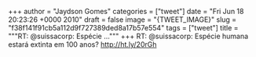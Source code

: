 
+++
author = "Jaydson Gomes"
categories = ["tweet"]
date = "Fri Jun 18 20:23:26 +0000 2010"
draft = false
image = "{TWEET_IMAGE}"
slug = "f38f141f91cb5a112d9f727389ded8a17b57e554"
tags = ["tweet"]
title = """RT: @suissacorp: Espécie ..."""
+++
RT: @suissacorp: Espécie humana estará extinta em 100 anos? http://ht.ly/20rGh
